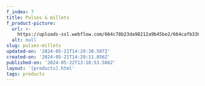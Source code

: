 ```yaml
---
f_index: 7
title: Pulses & millets
f_product-picture:
  url: >-
    https://uploads-ssl.webflow.com/664c78b23da98212a9b45be2/664cafb3303554c4f22351c2_Image%2013%402x.png
  alt: null
slug: pulses-millets
updated-on: '2024-05-21T14:29:30.507Z'
created-on: '2024-05-21T14:29:11.856Z'
published-on: '2024-05-22T13:18:53.586Z'
layout: '[products].html'
tags: products
---
```



